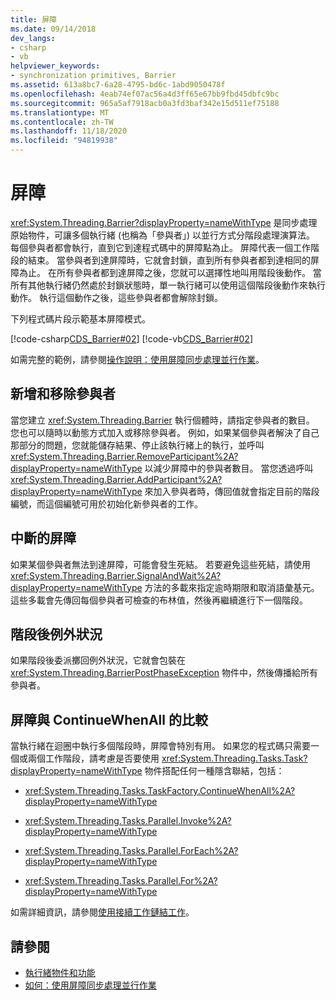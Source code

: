 ```yaml
---
title: 屏障
ms.date: 09/14/2018
dev_langs:
- csharp
- vb
helpviewer_keywords:
- synchronization primitives, Barrier
ms.assetid: 613a8bc7-6a28-4795-bd6c-1abd9050478f
ms.openlocfilehash: 4eab74ef07ac56a4d3ff65e67bb9fbd45dbfc9bc
ms.sourcegitcommit: 965a5af7918acb0a3fd3baf342e15d511ef75188
ms.translationtype: MT
ms.contentlocale: zh-TW
ms.lasthandoff: 11/18/2020
ms.locfileid: "94819938"
---
```

# <a name="barrier"></a>屏障

<xref:System.Threading.Barrier?displayProperty=nameWithType> 是同步處理原始物件，可讓多個執行緒 (也稱為「參與者」) 以並行方式分階段處理演算法。 每個參與者都會執行，直到它到達程式碼中的屏障點為止。 屏障代表一個工作階段的結束。 當參與者到達屏障時，它就會封鎖，直到所有參與者都到達相同的屏障為止。 在所有參與者都到達屏障之後，您就可以選擇性地叫用階段後動作。 當所有其他執行緒仍然處於封鎖狀態時，單一執行緒可以使用這個階段後動作來執行動作。 執行這個動作之後，這些參與者都會解除封鎖。  
  
 下列程式碼片段示範基本屏障模式。  
  
 [!code-csharp[CDS_Barrier#02](../../../samples/snippets/csharp/VS_Snippets_Misc/cds_barrier/cs/barrier.cs#02)]
 [!code-vb[CDS_Barrier#02](../../../samples/snippets/visualbasic/VS_Snippets_Misc/cds_barrier/vb/barrier_vb.vb#02)]  
  
 如需完整的範例，請參閱[操作說明：使用屏障同步處理並行作業](how-to-synchronize-concurrent-operations-with-a-barrier.md)。  
  
## <a name="adding-and-removing-participants"></a>新增和移除參與者

 當您建立 <xref:System.Threading.Barrier> 執行個體時，請指定參與者的數目。 您也可以隨時以動態方式加入或移除參與者。 例如，如果某個參與者解決了自己那部分的問題，您就能儲存結果、停止該執行緒上的執行，並呼叫 <xref:System.Threading.Barrier.RemoveParticipant%2A?displayProperty=nameWithType> 以減少屏障中的參與者數目。 當您透過呼叫 <xref:System.Threading.Barrier.AddParticipant%2A?displayProperty=nameWithType> 來加入參與者時，傳回值就會指定目前的階段編號，而這個編號可用於初始化新參與者的工作。  
  
## <a name="broken-barriers"></a>中斷的屏障

 如果某個參與者無法到達屏障，可能會發生死結。 若要避免這些死結，請使用 <xref:System.Threading.Barrier.SignalAndWait%2A?displayProperty=nameWithType> 方法的多載來指定逾時期限和取消語彙基元。 這些多載會先傳回每個參與者可檢查的布林值，然後再繼續進行下一個階段。  
  
## <a name="post-phase-exceptions"></a>階段後例外狀況

 如果階段後委派擲回例外狀況，它就會包裝在 <xref:System.Threading.BarrierPostPhaseException> 物件中，然後傳播給所有參與者。  
  
## <a name="barrier-versus-continuewhenall"></a>屏障與 ContinueWhenAll 的比較

 當執行緒在迴圈中執行多個階段時，屏障會特別有用。 如果您的程式碼只需要一個或兩個工作階段，請考慮是否要使用 <xref:System.Threading.Tasks.Task?displayProperty=nameWithType> 物件搭配任何一種隱含聯結，包括：  
  
- <xref:System.Threading.Tasks.TaskFactory.ContinueWhenAll%2A?displayProperty=nameWithType>  
  
- <xref:System.Threading.Tasks.Parallel.Invoke%2A?displayProperty=nameWithType>  
  
- <xref:System.Threading.Tasks.Parallel.ForEach%2A?displayProperty=nameWithType>  
  
- <xref:System.Threading.Tasks.Parallel.For%2A?displayProperty=nameWithType>  
  
 如需詳細資訊，請參閱[使用接續工作鏈結工作](../parallel-programming/chaining-tasks-by-using-continuation-tasks.md)。  
  
## <a name="see-also"></a>請參閱

- [執行緒物件和功能](threading-objects-and-features.md)
- [如何：使用屏障同步處理並行作業](how-to-synchronize-concurrent-operations-with-a-barrier.md)
